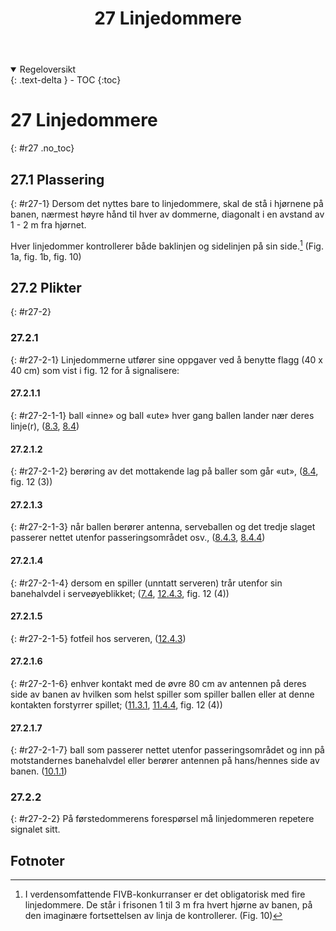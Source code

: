 ﻿---
title: 27 Linjedommere
parent: Kapittel 8
---
<details open markdown="block">
  <summary>
    Regeloversikt
  </summary>
  {: .text-delta }
- TOC
{:toc}
</details>

# 27 Linjedommere
{: #r27 .no_toc}

## 27.1 Plassering
{: #r27-1}
Dersom det nyttes bare to linjedommere, skal de stå i hjørnene på banen, nærmest høyre 
hånd til hver av dommerne, diagonalt i en avstand av 1 - 2 m fra hjørnet.

Hver linjedommer kontrollerer både baklinjen og sidelinjen på sin side.[^1]
(Fig. 1a, fig. 1b, fig. 10)

## 27.2 Plikter
{: #r27-2}

### 27.2.1
{: #r27-2-1}
Linjedommerne utfører sine oppgaver ved å benytte flagg (40 x 40 cm) som vist i fig. 12 
for å signalisere:

#### 27.2.1.1
{: #r27-2-1-1}
ball «inne» og ball «ute» hver gang ballen lander nær deres linje(r),
([8.3](../para8/#r8-3), [8.4](../para8/#r8-4))

#### 27.2.1.2
{: #r27-2-1-2}
berøring av det mottakende lag på baller som går «ut»,
([8.4](../para8/#r8-4), fig. 12 (3))

#### 27.2.1.3
{: #r27-2-1-3}
når ballen berører antenna, serveballen og det tredje slaget passerer nettet utenfor 
passeringsområdet osv.,
([8.4.3](../para8/#r8-4-3), [8.4.4](../para8/#r8-4-4))

#### 27.2.1.4
{: #r27-2-1-4}
dersom en spiller (unntatt serveren) trår utenfor sin banehalvdel i serveøyeblikket; 
([7.4](../para7/#r7-4), [12.4.3](../para12/#r12-4-3), fig. 12 (4))

#### 27.2.1.5
{: #r27-2-1-5}
fotfeil hos serveren,
([12.4.3](../para12/#r12-4-3))

#### 27.2.1.6
{: #r27-2-1-6}
enhver kontakt med de øvre 80 cm av antennen på deres side av banen av hvilken som 
helst spiller som spiller ballen eller at denne kontakten forstyrrer spillet;
([11.3.1](../para11/#r11-3-1), [11.4.4](../para11/#r11-4-4), fig. 12 (4)) 

#### 27.2.1.7
{: #r27-2-1-7}
ball som passerer nettet utenfor passeringsområdet og inn på motstandernes banehalvdel 
eller berører antennen på hans/hennes side av banen.
([10.1.1](../para10/#r10-1-1))

### 27.2.2
{: #r27-2-2}
På førstedommerens forespørsel må linjedommeren repetere signalet sitt.

## Fotnoter

[^1]:
    I verdensomfattende FIVB-konkurranser er det obligatorisk med fire
    linjedommere. De står i frisonen 1 til 3 m fra hvert hjørne av banen,
    på den imaginære fortsettelsen av linja de kontrollerer. (Fig. 10)

